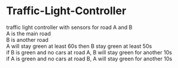 # Traffic-Light-Controller
traffic light controller with sensors for road A and B <br />
A is the main road <br />
B is another road <br />
A will stay green at least 60s then B stay green at least 50s <br />
if B is green and no cars at road A, B will stay green for another 10s <br />
if A is green and no cars at road B, A will stay green for another 10s
